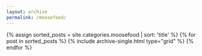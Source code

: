 ```yaml
---
layout: archive
permalink: /moosefood/
---
```




<div class="tiles">
{% assign sorted_posts = site.categories.moosefood | sort: 'title' %}
{% for post in sorted_posts %}
  {% include archive-single.html type="grid" %}
{% endfor %}
</div><!-- /.tiles -->
